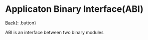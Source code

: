 # Applicaton Binary Interface(ABI)

[Back](../../index.md#generic){: .button}

ABI is an interface between two binary modules
